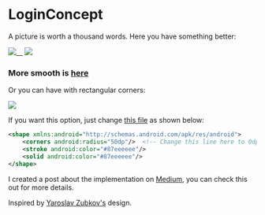 # LoginConcept

A picture is worth a thousand words. Here you have something better:

![](https://github.com/vpaliyX/LoginConcept/blob/master/art/ezgif.com-video-to-gif(19).gif)__
![](https://github.com/vpaliyX/LoginConcept/blob/master/art/ezgif.com-video-to-gif(20).gif)
### More smooth is [here](https://www.youtube.com/watch?v=18MwhJj97gQ) ###

Or you can have with rectangular corners:

![](https://github.com/vpaliyX/LoginConcept/blob/master/art/final_resized.gif)

If you want this option, just change [this file](https://github.com/vpaliyX/LoginConcept/blob/master/app/src/main/res/drawable/circle.xml) as shown below:

```xml
<shape xmlns:android="http://schemas.android.com/apk/res/android">
    <corners android:radius="50dp"/>  <!-- Change this line here to 0dp -->
    <stroke android:color="#87eeeeee"/>
    <solid android:color="#87eeeeee"/>
</shape>
```

I created a post about the implementation on [Medium](https://medium.com/@vpaliy/do-you-dare-me-to-implement-this-login-screen-bf29b72d9e39), you can check this out for more details.

Inspired by [Yaroslav Zubkov's](https://www.uplabs.com/posts/7-2-log-in-sign-up) design.
